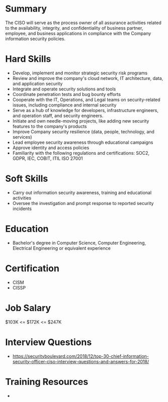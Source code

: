 # Summary
The CISO will serve as the process owner of all assurance activities related to the availability, integrity, and confidentiality of business partner, employee, and business applications in compliance with the Company information security policies.

# Hard Skills
* Develop, implement and monitor strategic security risk programs
* Review and improve the company's cloud network, IT architecture, data, and application security
* Integrate and operate security solutions and tools
* Coordinate penetration tests and bug bounty efforts
* Cooperate with the IT, Operations, and Legal teams on security-related issues, including compliance and internal security
* Serve as a hub of knowledge for developers, infrastructure engineers, and operation staff, and security engineers.
* Initiate and own needle-moving projects, like adding new security features to the company's products
* Improve Company security resilience (data, people, technology, and services)
* Lead employee security awareness through educational campaigns
* Approve identity and access policies
* Familiarity with the following regulations and certifications: SOC2, GDPR, IEC, COBIT, ITIL ISO 27001


# Soft Skills
* Carry out information security awareness, training and educational activities
* Oversee the investigation and prompt response to reported security incidents



# Education
  * Bachelor's degree in Computer Science, Computer Engineering, Electrical Engineering or equivalent experience


# Certification
  * CISM
  * CISSP


# Job Salary
$103K <= $172K <= $247K


# Interview Questions
 * https://securityboulevard.com/2018/12/top-30-chief-information-security-officer-ciso-interview-questions-and-answers-for-2018/


# Training Resources
  * 



